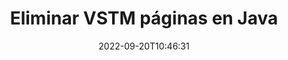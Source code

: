 ---
############################# Static ############################
layout: "auto-gen-merger"
date: 2022-09-20T10:46:31
draft: false
otherformats: epub html mht mhtml odp ods odt one otp ott pdf pps ppsx ppt pptx rtf

############################# Head ############################
head_title: "Eliminar VSTM páginas en Java"
head_description: "Quite o elimine una sola página o colección de páginas de un archivo VSTM en Java invirtiendo el orden de las páginas usando la API de combinación de documentos."

############################# Header ############################
title: "Eliminar VSTM páginas en Java"
description: "Elimina VSTM páginas con unas pocas líneas de código Java."
bg_image: "https://cms.admin.containerize.com/templates/aspose/App_Themes/V3/images/bg/header1.png"
bg_overlay: false
button:
    enable: true
    icon: "fas fa-arrow-down"
    label: "Descargue prueba gratis"
    link: "https://downloads.groupdocs.com/merger/java"

############################# SubMenu ############################
submenu:
    enable: true

    left:
        img_alt: "GroupDocs.Merger for Java"
        image: "https://cms.admin.containerize.com/templates/groupdocs/images/product-logos/90x90-noborder/groupdocs-merger-java.png"
        product: "GroupDocs.Merger"
        platform: "Java"

    middle:
        button:

            # button loop
            - link: "https://apireference.groupdocs.com/merger/java"
              text: "Referencia de la API"

            # button loop
            - link: "https://github.com/groupdocs-merger"
              text: "Ejemplos de código"

            # button loop
            - link: "https://products.groupdocs.app/merger/family"
              text: "demostraciones en vivo"

            # button loop
            - link: "https://purchase.groupdocs.com/pricing/merger/java"
              text: "Precios"

    right:
        link_download: "https://downloads.groupdocs.com/merger"
        link_learn: "https://docs.groupdocs.com/merger/java"
        link_buy: "https://purchase.groupdocs.com"

############################# About ############################
about:
    enable: true
    title: "Acerca de la API de GroupDocs.Merger for Java"
    content: |
        [GroupDocs.Merger for Java](/es/merger/java/) ofrece una solución simple para fusionar y dividir de forma segura entre una amplia gama de formatos de documentos, incluidos PDF, Microsoft Office (Word, Excel, PowerPoint , OneNote), OpenDocument, HTML, imágenes y muchos otros dentro de las aplicaciones de Java. Al agregar solo unas pocas líneas del código, realice varias operaciones de documentos, como mover, eliminar, rotar, intercambiar, extraer o cambiar la orientación de las páginas dentro de los documentos. La API de combinación de documentos también admite la vista previa de páginas de documentos como una imagen para analizar la estructura, el formato y el contenido del documento en la página.
        
        GroupDocs.Merger API es una opción correcta para soluciones corporativas que necesitan funciones de eliminación de páginas de archivos. Estas API son compatibles con todos los principales sistemas operativos y plataformas, incluido J2SE 7.0 (1.7), J2SE 8.0 (1.8), Java 10.

############################# Steps ############################
steps:
    enable: true
    title_left: "Eliminar VSTM páginas de archivos en Java"
    content_left: |
        [GroupDocs.Merger for Java](/es/merger/java/) facilita que los desarrolladores de Java eliminen una o varias páginas en particular dentro de VSTM archivo mediante la implementación de unos sencillos pasos.
        
        * Inicialice **RemoveOptions** con números de página para eliminar.
        * Cree una nueva instancia de **Merger** y pase la ruta del documento de origen como parámetro del constructor.
        * Llame a **removePages** y pase el objeto **RemoveOptions**.
        * Llame a **guardar** y especifique la ruta del archivo para guardar el documento resultante.

    title_right: "Requisitos del sistema"
    content_right: |
        Las API de GroupDocs.Merger for Java son compatibles con todas las principales plataformas y sistemas operativos. Antes de ejecutar el código a continuación, asegúrese de tener instalados los siguientes requisitos previos en su sistema.

        * Sistemas operativos: Microsoft Windows, Linux, Mac OS
        * Entornos de desarrollo: NetBeans, IntelliJ IDEA, Eclipse
        * Marcos: J2SE 7.0 (1.7), J2SE 8.0 (1.8), Java 10
        * Descarga la última versión de GroupDocs.Merger for Java de [Maven](https://repository.groupdocs.com/webapp/#/artifacts/browse/tree/General/repo/com/groupdocs/groupdocs-merger)
         
    code: |
     {{% merger/additional-styles %}}
     {{< merger/code-merger title="Cómo eliminar las páginas de archivos VSTM usando el código de ejemplo Java">}}

        ```java    
        // Eliminar VSTM páginas de archivos usando GroupDocs.Merger API
        // Inicialice la clase RemoveOptions con los números de página seleccionados
        RemoveOptions removeOptions = new RemoveOptions(new int[] { 3, 6 });

        // Crear una instancia de Fusión con el documento de entrada VSTM
        Merger merger = new Merger("input.vstm");

        // Llame al método removePages y pásele el objeto RemoveOptions
        merger.removePages(removeOptions);
    
        // Llame al método de guardado y pase la ruta de archivo deseada para guardar el documento de salida
        merger.save("output.vstm");
        ```
     {{< /merger/code-merger >}}

############################# Demos ############################
demos:
    enable: true
    title: "Demostraciones en vivo - Eliminar VSTM páginas en línea"
    content: |
       Elimine las páginas de archivos VSTM ahora mismo visitando el sitio web [GroupDocs.Merger Live Demos](https://products.groupdocs.app/splitter/remove-pages/vstm).
       La demostración en vivo tiene los siguientes beneficios.
        
############################# About Formats ############################
about_formats:
    enable: true

############################# More Formats ############################
more_formats:
    enable: true
    title: "Eliminar páginas de otros formatos de documentos"
    content: |
        Java fusión de documentos y API dividida para formatos de archivo e imágenes. Elimine algunos de los formatos de archivo populares como se indica a continuación.

############################# Back to top ###############################
back_to_top:
    enable: true
---